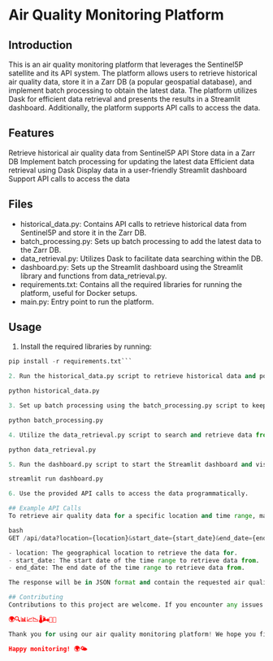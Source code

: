 # Air Quality Monitoring Platform

## Introduction

This is an air quality monitoring platform that leverages the Sentinel5P satellite and its API system. The platform allows users to retrieve historical air quality data, store it in a Zarr DB (a popular geospatial database), and implement batch processing to obtain the latest data. The platform utilizes Dask for efficient data retrieval and presents the results in a Streamlit dashboard. Additionally, the platform supports API calls to access the data.

## Features
Retrieve historical air quality data from Sentinel5P API
Store data in a Zarr DB
Implement batch processing for updating the latest data
Efficient data retrieval using Dask
Display data in a user-friendly Streamlit dashboard
Support API calls to access the data

## Files
- historical_data.py: Contains API calls to retrieve historical data from Sentinel5P and store it in the Zarr DB.
- batch_processing.py: Sets up batch processing to add the latest data to the Zarr DB.
- data_retrieval.py: Utilizes Dask to facilitate data searching within the DB.
- dashboard.py: Sets up the Streamlit dashboard using the Streamlit library and functions from data_retrieval.py.
- requirements.txt: Contains all the required libraries for running the platform, useful for Docker setups.
- main.py: Entry point to run the platform.

## Usage
1. Install the required libraries by running:

```python
pip install -r requirements.txt```

2. Run the historical_data.py script to retrieve historical data and populate the Zarr DB.

python historical_data.py

3. Set up batch processing using the batch_processing.py script to keep the Zarr DB up to date with the latest data.

python batch_processing.py

4. Utilize the data_retrieval.py script to search and retrieve data from the Zarr DB using Dask.

python data_retrieval.py

5. Run the dashboard.py script to start the Streamlit dashboard and visualize the air quality data.

streamlit run dashboard.py

6. Use the provided API calls to access the data programmatically.

## Example API Calls
To retrieve air quality data for a specific location and time range, make a GET request to the following endpoint:

bash
GET /api/data?location={location}&start_date={start_date}&end_date={end_date}

- location: The geographical location to retrieve the data for.
- start_date: The start date of the time range to retrieve data from.
- end_date: The end date of the time range to retrieve data from.

The response will be in JSON format and contain the requested air quality data.

## Contributing
Contributions to this project are welcome. If you encounter any issues or have suggestions for improvement, please open an issue or submit a pull request on the project's GitHub repository.

🌍🔍📊📈📉🌡️🌬️📡📅

Thank you for using our air quality monitoring platform! We hope you find it helpful in tracking and analyzing air quality data. If you have any questions or need assistance, please don't hesitate to contact us.

Happy monitoring! 🌍🌤️
